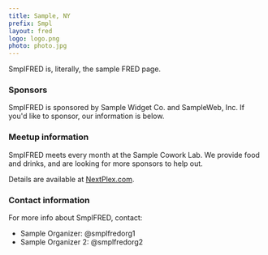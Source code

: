 ```yaml
---
title: Sample, NY
prefix: Smpl
layout: fred
logo: logo.png
photo: photo.jpg
---
```


SmplFRED is, literally, the sample FRED page.

### Sponsors

SmplFRED is sponsored by Sample Widget Co. and SampleWeb, Inc. If you'd like to sponsor, our information is below.

### Meetup information

SmplFRED meets every month at the Sample Cowork Lab. We provide food and drinks, and are looking for more sponsors to help out.

Details are available at [NextPlex.com](http://www.nextplex.com).

### Contact information

For more info about SmplFRED, contact:

+ Sample Organizer: @smplfredorg1
+ Sample Organizer 2: @smplfredorg2
